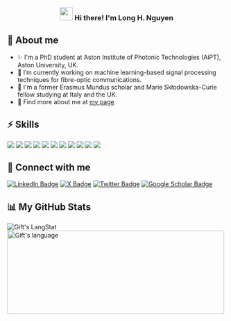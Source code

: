 <!-- Heading -->
<h3 align="center"><img src = "https://raw.githubusercontent.com/MartinHeinz/MartinHeinz/master/wave.gif" width = 30px> Hi there! I'm Long H. Nguyen</h3>

<!-- About section -->
<h2> 🤖 About me </h2>

- ✨ I'm a PhD student at Aston Institute of Photonic Technologies (AiPT), Aston University, UK. 
- 🔭 I’m currently working on machine learning-based signal processing techniques for fibre-optic communications.
- 🚀 I'm a former Erasmus Mundus scholar and Marie Skłodowska-Curie fellow studying at Italy and the UK.
- 👀 Find more about me at <a href="https://hoanglongng.github.io">my page</a>
<!-- About section: END -->

<!-- Skills section -->
<h2> ⚡ Skills </h2>
<p>
<img src="https://img.shields.io/badge/Python-FFD43B?style=for-the-badge&logo=python&logoColor=blue">
<img src="https://img.shields.io/badge/Numpy-777BB4?style=for-the-badge&logo=numpy&logoColor=white">
<img src="https://img.shields.io/badge/Pandas-2C2D72?style=for-the-badge&logo=pandas&logoColor=white">
<img src="https://img.shields.io/badge/scikit_learn-F7931E?style=for-the-badge&logo=scikit-learn&logoColor=white">
<img src="https://img.shields.io/badge/SciPy-654FF0?style=for-the-badge&logo=SciPy&logoColor=white">
<img src="https://img.shields.io/badge/conda-342B029.svg?&style=for-the-badge&logo=anaconda&logoColor=white">
<img src="https://img.shields.io/badge/C-00599C?style=for-the-badge&logo=c&logoColor=white"> 
<img src="https://img.shields.io/badge/C%2B%2B-00599C?style=for-the-badge&logo=c%2B%2B&logoColor=white">
<img src="https://img.shields.io/badge/Visual_Studio_Code-0078D4?style=for-the-badge&logo=visual%20studio%20code&logoColor=white">
<img src="https://img.shields.io/badge/LaTeX-47A141?style=for-the-badge&logo=LaTeX&logoColor=white">
<img src="https://img.shields.io/badge/Ubuntu-E95420?style=for-the-badge&logo=ubuntu&logoColor=white">
</p>
<!-- Conecct section: END -->

<!-- Conecct section -->
<h2> 👥 Connect with me </h2>
<p>
<a href="https://linkedin.com/in/hoanglongng"><img src="https://img.shields.io/badge/LinkedIn-0077B5?style=for-the-badge&logo=linkedin&logoColor=white" alt="LinkedIn Badge"></a> 
<a href="https://twitter.com/hoanglongj"><img src="https://img.shields.io/badge/X-000000?style=for-the-badge&logo=x&logoColor=white" alt="X Badge"></a> 
<a href="https://twitter.com/hoanglongj"><img src="https://img.shields.io/badge/Twitter-1DA1F2?style=for-the-badge&logo=twitter&logoColor=white" alt="Twitter Badge"></a>
<a href="https://scholar.google.co.uk/citations?user=IRDKO60AAAAJ"><img src="https://img.shields.io/badge/Google_Scholar-4285F4?style=for-the-badge&logo=google-scholar&logoColor=white" alt="Google Scholar Badge"></a>
</p>
<!-- Conecct section: END -->
 
<!-- GitHub section -->
<h2> 📊 My GitHub Stats </h2>
<div>
<img align="center" src="https://github-readme-streak-stats.herokuapp.com/?user=hoanglongng&theme=dark" alt="Gift's LangStat" />
<img align="center" src="https://github-readme-stats.vercel.app/api/top-langs?username=hoanglongng&langs_count=10&show_icons=true&locale=en&layout=compact&theme=dark" alt="Gift's language" height="192px"  width="500px"/>

</div>
<!-- GitHub section: END -->

<!-- THE END -->
